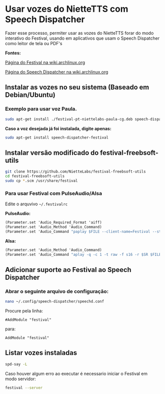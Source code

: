 # Usar vozes do NietteTTS com Speech Dispatcher
Fazer esse processo, permiter usar as vozes do NietteTTS forar do modo interativo do Festival, usando em aplicativos que usam o Speech Dispatcher como leitor de tela ou PDF's

**Fontes:** 

[Página do Festival na wiki.archlinux.org](https://wiki.archlinux.org/title/Festival_(Portugu%C3%AAs))

[Página do Speech Dispatcher na wiki.archlinux.org](https://wiki.archlinux.org/title/Speech_dispatcher)

## Instalar as vozes no seu sistema (Baseado em Debian/Ubuntu)

### Exemplo para usar voz Paula.

```bash
sudo apt-get install ./festival-pt-niettelabs-paula-cg.deb speech-dispatcher-festival
```

**Caso a voz desejada já foi instalada, digite apenas:**
```bash
sudo apt-get install speech-dispatcher-festival
```

## Instalar versão modificado do festival-freebsoft-utils

```bash
git clone https://github.com/NietteLabs/festival-freebsoft-utils
cd festival-freebsoft-utils
sudo cp *.scm /usr/share/festival 
```

### Para usar Festival com PulseAudio/Alsa
Edite o arquvivo ```~/.festivalrc```

**PulseAudio:**
```scheme
(Parameter.set 'Audio_Required_Format 'aiff)
(Parameter.set 'Audio_Method 'Audio_Command)
(Parameter.set 'Audio_Command "paplay $FILE --client-name=Festival --stream-name=Speech")
```

**Alsa:**
```scheme
(Parameter.set 'Audio_Method 'Audio_Command)
(Parameter.set 'Audio_Command "aplay -q -c 1 -t raw -f s16 -r $SR $FILE")
```

## Adicionar suporte ao Festival ao Speech Dispatcher

### Abrar o seguinte arquivo de configuração:

```bash
nano ~/.config/speech-dispatcher/speechd.conf
```

Procure pela linha:

```
#AddModule "festival"
```

para:

```
AddModule "festival"
```

## Listar vozes instaladas

```bash
spd-say -L
```

Caso houver algum erro ao executar é necessario iniciar o Festival em modo servidor:

```bash
festival --server
```
